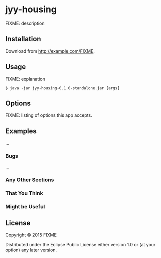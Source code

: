 # jyy-housing

FIXME: description

## Installation

Download from http://example.com/FIXME.

## Usage

FIXME: explanation

    $ java -jar jyy-housing-0.1.0-standalone.jar [args]

## Options

FIXME: listing of options this app accepts.

## Examples

...

### Bugs

...

### Any Other Sections
### That You Think
### Might be Useful

## License

Copyright © 2015 FIXME

Distributed under the Eclipse Public License either version 1.0 or (at
your option) any later version.
